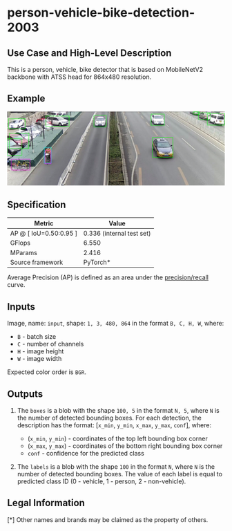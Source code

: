 # person-vehicle-bike-detection-2003

## Use Case and High-Level Description

This is a person, vehicle, bike detector that is based on MobileNetV2
backbone with ATSS head for 864x480 resolution.

## Example

![](./description/person-vehicle-bike-detection-2003.png)

## Specification

| Metric                          | Value                                     |
|---------------------------------|-------------------------------------------|
| AP @ [ IoU=0.50:0.95 ]          | 0.336  (internal test set)                |
| GFlops                          | 6.550                                     |
| MParams                         | 2.416                                     |
| Source framework                | PyTorch\*                                 |

Average Precision (AP) is defined as an area under
the [precision/recall](https://en.wikipedia.org/wiki/Precision_and_recall)
curve.

## Inputs

Image, name: `input`, shape: `1, 3, 480, 864` in the format `B, C, H, W`, where:

- `B` - batch size
- `C` - number of channels
- `H` - image height
- `W` - image width

Expected color order is `BGR`.

## Outputs

1. The `boxes` is a blob with the shape `100, 5` in the format `N, 5`, where `N` is the number of detected
   bounding boxes. For each detection, the description has the format:
   [`x_min`, `y_min`, `x_max`, `y_max`, `conf`], where:

    - (`x_min`, `y_min`) - coordinates of the top left bounding box corner
    - (`x_max`, `y_max`) - coordinates of the bottom right bounding box corner
    - `conf` - confidence for the predicted class

2. The `labels` is a blob with the shape `100` in the format `N`, where `N` is the number of detected
   bounding boxes. The value of each label is equal to predicted class ID
   (0 - vehicle, 1 - person, 2 - non-vehicle).

## Legal Information
[*] Other names and brands may be claimed as the property of others.
